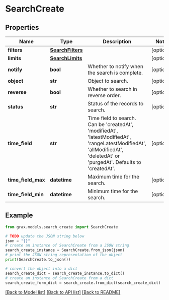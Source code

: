 # SearchCreate


## Properties

Name | Type | Description | Notes
------------ | ------------- | ------------- | -------------
**filters** | [**SearchFilters**](SearchFilters.md) |  | [optional] 
**limits** | [**SearchLimits**](SearchLimits.md) |  | [optional] 
**notify** | **bool** | Whether to notify when the search is complete. | [optional] 
**object** | **str** | Object to search. | [optional] 
**reverse** | **bool** | Whether to search in reverse order. | [optional] 
**status** | **str** | Status of the records to search. | [optional] 
**time_field** | **str** | Time field to search. Can be &#39;createdAt&#39;, &#39;modifiedAt&#39;, &#39;latestModifiedAt&#39;, &#39;rangeLatestModifiedAt&#39;, &#39;allModifiedAt&#39;, &#39;deletedAt&#39; or &#39;purgedAt&#39;. Defaults to &#39;createdAt&#39;. | [optional] 
**time_field_max** | **datetime** | Maximum time for the search. | [optional] 
**time_field_min** | **datetime** | Minimum time for the search. | [optional] 

## Example

```python
from grax.models.search_create import SearchCreate

# TODO update the JSON string below
json = "{}"
# create an instance of SearchCreate from a JSON string
search_create_instance = SearchCreate.from_json(json)
# print the JSON string representation of the object
print(SearchCreate.to_json())

# convert the object into a dict
search_create_dict = search_create_instance.to_dict()
# create an instance of SearchCreate from a dict
search_create_form_dict = search_create.from_dict(search_create_dict)
```
[[Back to Model list]](../README.md#documentation-for-models) [[Back to API list]](../README.md#documentation-for-api-endpoints) [[Back to README]](../README.md)


